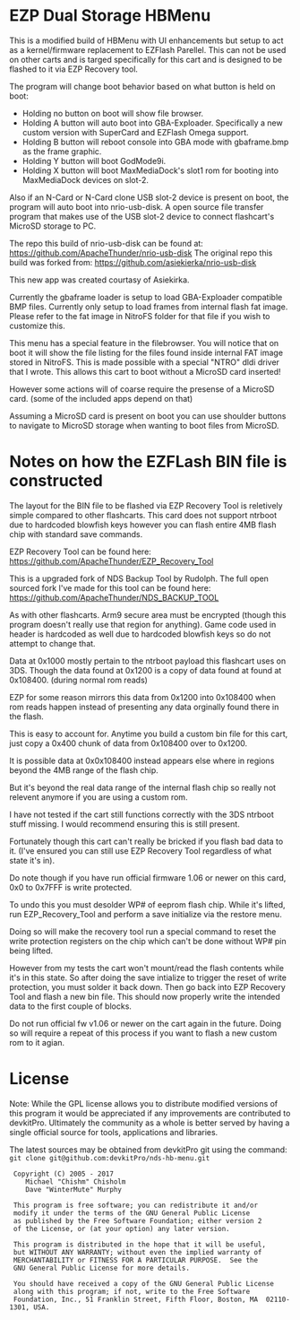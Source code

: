# EZP Dual Storage HBMenu

This is a modified build of HBMenu with UI enhancements but setup to act as a kernel/firmware replacement to EZFlash Parellel.
This can not be used on other carts and is targed specifically for this cart and is designed to be flashed to it via EZP Recovery tool. 

The program will change boot behavior based on what button is held on boot:

* Holding no button on boot will show file browser.
* Holding A button will auto boot into GBA-Exploader. Specifically a new custom version with SuperCard and EZFlash Omega support.
* Holding B button will reboot console into GBA mode with gbaframe.bmp as the frame graphic.
* Holding Y button will boot GodMode9i.
* Holding X button will boot MaxMediaDock's slot1 rom for booting into MaxMediaDock devices on slot-2.

Also if an N-Card or N-Card clone USB slot-2 device is present on boot, the program will auto boot into nrio-usb-disk. A open source
file transfer program that makes use of the USB slot-2 device to connect flashcart's MicroSD storage to PC.

The repo this build of nrio-usb-disk can be found at: https://github.com/ApacheThunder/nrio-usb-disk
The original repo this build was forked from: https://github.com/asiekierka/nrio-usb-disk

This new app was created courtasy of Asiekirka.


Currently the gbaframe loader is setup to load GBA-Exploader compatible BMP files. Currently only setup to load frames from internal flash fat image.
Please refer to the fat image in NitroFS folder for that file if you wish to customize this.

This menu has a special feature in the filebrowser. You will notice that on boot it will show the file listing for the files found inside internal FAT image
stored in NitroFS. This is made possible with a special "NTRO" dldi driver that I wrote. This allows this cart to boot without a MicroSD card inserted!

However some actions will of coarse require the presense of a MicroSD card. (some of the included apps depend on that)

Assuming a MicroSD card is present on boot you can use shoulder buttons to navigate to MicroSD storage when wanting to boot files from MicroSD.


# Notes on how the EZFLash BIN file is constructed

The layout for the BIN file to be flashed via EZP Recovery Tool is reletively simple compared to other flashcarts.
This card does not support ntrboot due to hardcoded blowfish keys however you can flash entire 4MB flash chip with standard save commands.

EZP Recovery Tool can be found here: https://github.com/ApacheThunder/EZP_Recovery_Tool

This is a upgraded fork of NDS Backup Tool by Rudolph.
The full open sourced fork I've made for this tool can be found here: https://github.com/ApacheThunder/NDS_BACKUP_TOOL


As with other flashcarts. Arm9 secure area must be encrypted (though this program doesn't really use that region for anything).
Game code used in header is hardcoded as well due to hardcoded blowfish keys so do not attempt to change that.

Data at 0x1000 mostly pertain to the ntrboot payload this flashcart uses on 3DS.
Though the data found at 0x1200 is a copy of data found at found at 0x108400. (during normal rom reads)

EZP for some reason mirrors this data from 0x1200 into 0x108400 when rom reads happen instead of presenting any data orginally found there in the flash.

This is easy to account for. Anytime you build a custom bin file for this cart, just copy a 0x400 chunk of data from 0x108400 over to 0x1200.

It is possible data at 0x0x108400 instead appears else where in regions beyond the 4MB range of the flash chip.

But it's beyond the real data range of the internal flash chip so really not relevent anymore if you are using a custom rom.

I have not tested if the cart still functions correctly with the 3DS ntrboot stuff missing. I would recommend ensuring this is still present.

Fortunately though this cart can't really be bricked if you flash bad data to it. (I've ensured you can still use EZP Recovery Tool regardless of what state it's in).

Do note though if you have run official firmware 1.06 or newer on this card, 0x0 to 0x7FFF is write protected.

To undo this you must desolder WP# of eeprom flash chip. While it's lifted, run EZP_Recovery_Tool and perform a save initialize via the restore menu.

Doing so will make the recovery tool run a special command to reset the write protection registers on the chip which can't be done without WP# pin being lifted.

However from my tests the cart won't mount/read the flash contents while it's in this state. So after doing the save intialize to trigger the reset of write protection,
you must solder it back down. Then go back into EZP Recovery Tool and flash a new bin file. This should now properly write the intended data to the first couple of blocks.

Do not run official fw v1.06 or newer on the cart again in the future. Doing so will require a repeat of this process if you want to flash a new custom rom to it agian.


# License
Note: While the GPL license allows you to distribute modified versions of this program it would be appreciated if any improvements are contributed to devkitPro. Ultimately the community as a whole is better served by having a single official source for tools, applications and libraries.

The latest sources may be obtained from devkitPro git using the command: `git clone git@github.com:devkitPro/nds-hb-menu.git`

```
 Copyright (C) 2005 - 2017
	Michael "Chishm" Chisholm
	Dave "WinterMute" Murphy

 This program is free software; you can redistribute it and/or
 modify it under the terms of the GNU General Public License
 as published by the Free Software Foundation; either version 2
 of the License, or (at your option) any later version.

 This program is distributed in the hope that it will be useful,
 but WITHOUT ANY WARRANTY; without even the implied warranty of
 MERCHANTABILITY or FITNESS FOR A PARTICULAR PURPOSE.  See the
 GNU General Public License for more details.

 You should have received a copy of the GNU General Public License
 along with this program; if not, write to the Free Software
 Foundation, Inc., 51 Franklin Street, Fifth Floor, Boston, MA  02110-1301, USA.
 ```
